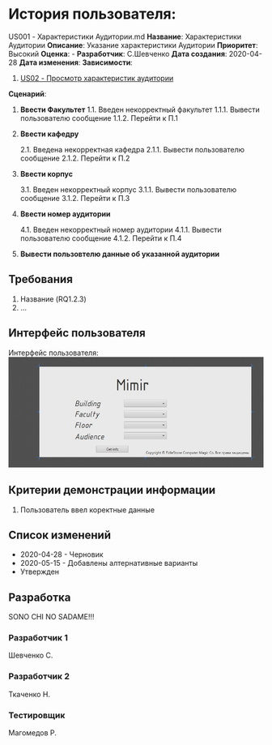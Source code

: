 # История пользователя: 
US001 - Характеристики Аудитории.md
**Название**: Характеристики Аудитории
**Описание**: Указание характеристики Аудитории
**Приоритет**: Высокий
**Оценка**: -
**Разработчик**: С.Шевченко
**Дата создания**: 2020-04-28
**Дата изменения**: 
**Зависимости**:

1. [US02 - Просмотр характеристик аудитории](US02.md)

**Сценарий**:

1. **Ввести Факультет**
    1.1. Введен некорректный факультет
        1.1.1. Вывести пользователю сообщение
        1.1.2. Перейти к П.1
    
2. **Ввести кафедру**

    2.1. Введена некорректная кафедра
        2.1.1. Вывести пользователю сообщение
        2.1.2. Перейти к П.2

3. **Ввести корпус**

    3.1. Введен некорректный корпус
        3.1.1. Вывести пользователю сообщение
        3.1.2. Перейти к П.3

4. **Ввести номер аудитории**

    4.1. Введен некорректный номер аудитории
        4.1.1. Вывести пользователю сообщение
        4.1.2. Перейти к П.4

5. **Вывести пользовтелю данные об указанной аудитории**

## Требования
1. Название (RQ1.2.3)
2. ...

## Интерфейс пользователя
Интерфейс пользователя:
![Основное окно](https://github.com/FiddleStoneComputerMagics/Project_Mimir/blob/master/Interface_Demo.jpg)

## Критерии демонстрации информации
1. Пользователь ввел коректные данные

## Список изменений
- 2020-04-28 - Черновик
- 2020-05-15 - Добавлены алтернативные варианты
- Утвержден

## Разработка
SONO CHI NO SADAME!!!

### Разработчик 1
Шевченко С.
### Разработчик 2
Ткаченко Н.
### Тестировщик
Магомедов Р.
